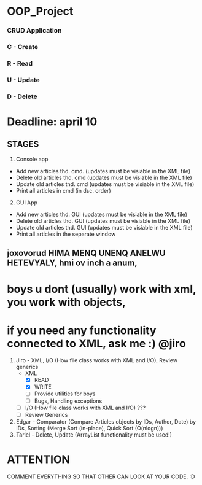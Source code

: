 # OOP_Project

### CRUD Application
### C - Create
### R - Read
### U - Update
### D - Delete

# Deadline: april 10

## STAGES
1. Console app
- Add new articles thd. cmd. (updates must be visiable in the XML file)
- Delete old articles thd. cmd (updates must be visiable in the XML file)
- Update old articles thd. cmd (updates must be visiable in the XML file)
- Print all articles in cmd (in dsc. order)
2. GUI App
- Add new articles thd. GUI (updates must be visiable in the XML file)
- Delete old articles thd. GUI (updates must be visiable in the XML file)
- Update old articles thd. GUI (updates must be visiable in the XML file)
- Print all articles in the separate window

## joxovorud HIMA MENQ UNENQ ANELWU HETEVYALY, hmi ov inch a anum, 
# boys u dont (usually) work with xml, you work with objects, 
# if you need any functionality connected to XML, ask me :) @jiro
1. Jiro - XML, I/O (How file class works with XML and I/O), Review generics
    - XML
        - [x] READ
        - [x] WRITE
        - [ ] Provide utilities for boys
        - [ ] Bugs, Handling exceptions
    - [ ] I/O (How file class works with XML and I/O) ???
    - [ ] Review Generics
    
2. Edgar - Comparator (Compare Articles objects by IDs, Author, Date) by IDs, Sorting (Merge Sort (in-place), Quick Sort (O(nlogn)))
3. Tariel - Delete, Update (ArrayList functionality must be used!)

# ATTENTION
COMMENT EVERYTHING SO THAT OTHER CAN LOOK AT YOUR CODE. :D